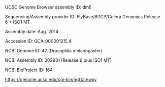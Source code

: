 

UCSC Genome Browser assembly ID: dm6

Sequencing/Assembly provider ID: FlyBase/BDGP/Celera Genomics Release 6 + ISO1 MT

Assembly date: Aug. 2014

Accession ID: GCA_000001215.4

NCBI Genome ID: 47 (Drosophila melanogaster)

NCBI Assembly ID: 202931 (Release 6 plus ISO1 MT)

NCBI BioProject ID: 164


https://genome.ucsc.edu/cgi-bin/hgGateway
